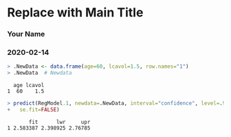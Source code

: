<!-- R Commander Markdown Template -->

Replace with Main Title
=======================

### Your Name

### 2020-02-14







```r
> .NewData <- data.frame(age=60, lcavol=1.5, row.names="1")
> .NewData  # Newdata
```

```
  age lcavol
1  60    1.5
```

```r
> predict(RegModel.1, newdata=.NewData, interval="confidence", level=.95, 
+   se.fit=FALSE)
```

```
       fit      lwr     upr
1 2.583387 2.398925 2.76785
```


